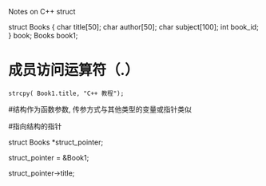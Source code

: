 Notes on C++ struct

struct Books
{
   char  title[50];
   char  author[50];
   char  subject[100];
   int   book_id;
} book;
Books book1;

# 成员访问运算符（.）
 `strcpy( Book1.title, "C++ 教程");`
 
 #结构作为函数参数, 传参方式与其他类型的变量或指针类似

#指向结构的指针

struct Books *struct_pointer;


struct_pointer = &Book1;

struct_pointer->title;
